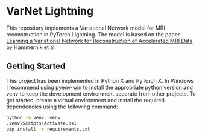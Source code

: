 # VarNet Lightning

This repository implements a Variational Network model for MRI reconstruction in PyTorch Lightning. The model is based on the paper [Learning a Variational Network for Reconstruction of Accelerated MRI Data](https://onlinelibrary.wiley.com/doi/10.1002/mrm.26977) by Hammernik et al.

## Getting Started
This project has been implemented in Python X and PyTorch X. In Windows I recommend using [pyenv-win]() to install the appropriate python version and venv to keep the development environment separate from other projects. To get started, create a virtual environment and install the required dependencies using the following command:

```bash
python -m venv .venv
.venv\Scripts\Activate.ps1
pip install -r requirements.txt
```
